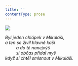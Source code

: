 ```yaml
---
title: ''
contentType: prose
---
```


<section>

![](../Images/068.jpg)

_Byl jeden chlápek v Mikuláši,  
a ten se živil hlavně kaší  
         a do té nanejvýš  
         si občas přidal myš  
když si chtěl smlsnout v Mikuláši._

</section>
